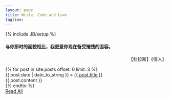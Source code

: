```yaml
---
layout: page
title: Write, Code and Love
tagline:
---
```

{% include JB/setup %}

<p align="right"> <h4>  与你那时的面貌相比，我更爱你现在备受摧残的面容。 </h4> </p>
<p align="right"> 【杜拉斯】《情人》 </p>
{% for post in site.posts offset: 0 limit: 3 %}
<div class="customed_post">
    <div class="post_info">
        <span class="post_title">{{ post.date | date_to_string }}</span>
    &raquo; <a href="{{ BASE_PATH }}{{ post.url }}">{{ post.title }}</a>
    </div>
    <div class="post_content">
        {{ post.content }}
    </div>
</div>
{% endfor %}

<div class="continue">
    <a href="/pages/archive.html"><i class="fa fa-hand-o-left fa-2x"></i> Read All </a>
</div>

